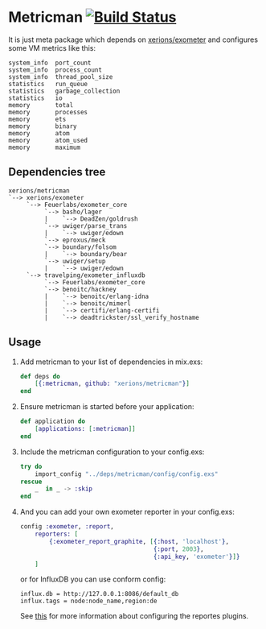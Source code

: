 # Metricman [![Build Status](https://travis-ci.org/xerions/metricman.svg?branch=master)](https://travis-ci.org/xerions/metricman)

It is just meta package which depends on [xerions/exometer](https://github.com/xerions/exometer) and configures some VM metrics like this:

    system_info  port_count
    system_info  process_count
    system_info  thread_pool_size
    statistics   run_queue
    statistics   garbage_collection
    statistics   io
    memory       total
    memory       processes
    memory       ets
    memory       binary
    memory       atom
    memory       atom_used
    memory       maximum

## Dependencies tree

    xerions/metricman 
    `--> xerions/exometer
         `--> Feuerlabs/exometer_core
              `--> basho/lager
              |    `--> DeadZen/goldrush
              `--> uwiger/parse_trans
              |    `--> uwiger/edown
              `--> eproxus/meck
              `--> boundary/folsom
              |    `--> boundary/bear
              `--> uwiger/setup
              |    `--> uwiger/edown
         `--> travelping/exometer_influxdb
              `--> Feuerlabs/exometer_core
              `--> benoitc/hackney
              |    `--> benoitc/erlang-idna
              |    `--> benoitc/mimerl
              |    `--> certifi/erlang-certifi
              |    `--> deadtrickster/ssl_verify_hostname

## Usage

1. Add metricman to your list of dependencies in mix.exs:

    ```elixir
    def deps do
        [{:metricman, github: "xerions/metricman"}]
    end
    ```

2. Ensure metricman is started before your application:

    ```elixir
    def application do
        [applications: [:metricman]]
    end
    ```

3. Include the metricman configuration to your config.exs:

    ```elixir
    try do 
        import_config "../deps/metricman/config/config.exs"
    rescue
        _  in _ -> :skip
    end
   ```

4. And you can add your own exometer reporter in your config.exs:

    ```elixir
    config :exometer, :report,
        reporters: [
            {:exometer_report_graphite, [{:host, 'localhost'},
                                         {:port, 2003},
                                         {:api_key, 'exometer'}]}
        ]
    ```

    or for InfluxDB you can use conform config:

    ```
    influx.db = http://127.0.0.1:8086/default_db
    influx.tags = node:node_name,region:de
    ```

    See [this](https://github.com/Feuerlabs/exometer/blob/master/doc/README.md#configuring-reporter-plugins) for more information about configuring the reportes plugins.
